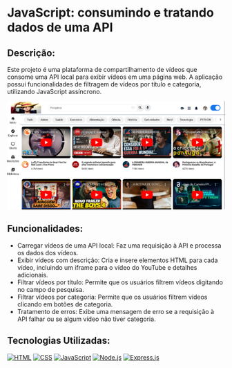 # JavaScript: consumindo e tratando dados de uma API

## Descrição:
Este projeto é uma plataforma de compartilhamento de vídeos que consome uma API local para exibir vídeos em uma página web. A aplicação possui funcionalidades de filtragem de vídeos por título e categoria, utilizando JavaScript assíncrono.

![img](./img/capa.png)

## Funcionalidades:
- Carregar vídeos de uma API local: Faz uma requisição à API e processa os dados dos vídeos.
- Exibir vídeos com descrição: Cria e insere elementos HTML para cada vídeo, incluindo um iframe para o vídeo do YouTube e detalhes adicionais.
- Filtrar vídeos por título: Permite que os usuários filtrem vídeos digitando no campo de pesquisa.
- Filtrar vídeos por categoria: Permite que os usuários filtrem vídeos clicando em botões de categoria.
- Tratamento de erros: Exibe uma mensagem de erro se a requisição à API falhar ou se algum vídeo não tiver categoria.

## Tecnologias Utilizadas:

[![HTML](https://img.shields.io/badge/HTML-5E5E5E?style=for-the-badge&logo=html5&logoColor=E34F26)](https://developer.mozilla.org/pt-BR/docs/Web/HTML)
[![CSS](https://img.shields.io/badge/CSS-5E5E5E?style=for-the-badge&logo=css3&logoColor=1572B6)](https://developer.mozilla.org/pt-BR/docs/Web/CSS)
[![JavaScript](https://img.shields.io/badge/JavaScript-5E5E5E?style=for-the-badge&logo=javascript&logoColor=F7DF1E)](https://developer.mozilla.org/pt-BR/docs/Web/JavaScript)
[![Node.js](https://img.shields.io/badge/Node.js-5E5E5E?style=for-the-badge&logo=node.js&logoColor=339933)](https://nodejs.org/en/)
[![Express.js](https://img.shields.io/badge/Express.js-5E5E5E?style=for-the-badge&logo=express&logoColor=white)](https://expressjs.com/pt-br/)
